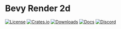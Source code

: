 # Bevy Render 2d

[![License](https://img.shields.io/badge/license-MIT%2FApache-blue.svg)](https://github.com/bevyengine/bevy#license)
[![Crates.io](https://img.shields.io/crates/v/bevy_render_2d.svg)](https://crates.io/crates/bevy_render_2d)
[![Downloads](https://img.shields.io/crates/d/bevy_render_2d.svg)](https://crates.io/crates/bevy_render_2d)
[![Docs](https://docs.rs/bevy_render_2d/badge.svg)](https://docs.rs/bevy_render_2d/latest/bevy_render_2d/)
[![Discord](https://img.shields.io/discord/691052431525675048.svg?label=&logo=discord&logoColor=ffffff&color=7389D8&labelColor=6A7EC2)](https://discord.gg/bevy)
